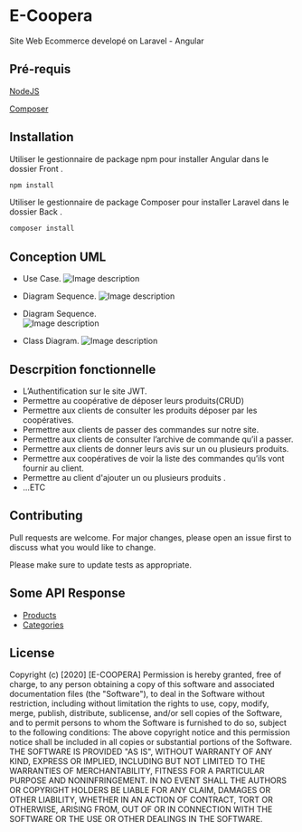 # E-Coopera

Site Web Ecommerce developé on Laravel - Angular

## Pré-requis

[NodeJS](https://nodejs.org/en/)

[Composer](https://getcomposer.org/)



## Installation

Utiliser le gestionnaire de package npm pour installer Angular dans le dossier Front .

```bash
npm install
```
Utiliser le gestionnaire de package Composer pour installer Laravel dans le dossier Back .

```bash
composer install 
```
## Conception UML
* Use Case.
![Image description](https://i.ibb.co/YfMLBJw/Use-Case-Diagram.jpg)

* Diagram Sequence.
![Image description](https://i.ibb.co/WndvNfT/Sequence-Diagram.jpg)


* Diagram Sequence.        
![Image description](https://i.ibb.co/njXNJLQ/Coopera-Sequence.jpg)

* Class Diagram.
![Image description](https://i.ibb.co/vmPSyqC/Class-Diagram.jpg)



## Descrpition fonctionnelle
* L’Authentification sur le site JWT.
* Permettre au coopérative de déposer leurs produits(CRUD)
* Permettre aux clients de consulter les produits déposer par les coopératives.
* Permettre aux clients de passer des commandes sur notre site.
* Permettre aux clients de consulter l’archive de commande qu’il a passer.
* Permettre aux clients de donner leurs avis sur un ou plusieurs produits.
* Permettre aux coopératives de voir la liste des commandes qu’ils vont fournir au client.
* Permettre au client d'ajouter un ou plusieurs produits .
* ...ETC






## Contributing
Pull requests are welcome. For major changes, please open an issue first to discuss what you would like to change.

Please make sure to update tests as appropriate.

## Some API Response
* [Products](https://api.jsonbin.io/b/5eb4abef47a2266b1474af69)
* [Categories](https://api.jsonbin.io/b/5eb4ae8d8284f36af7b7607d)

## License

Copyright (c) [2020] [E-COOPERA]
Permission is hereby granted, free of charge, to any person obtaining a copy
of this software and associated documentation files (the "Software"), to deal
in the Software without restriction, including without limitation the rights
to use, copy, modify, merge, publish, distribute, sublicense, and/or sell
copies of the Software, and to permit persons to whom the Software is
furnished to do so, subject to the following conditions:
The above copyright notice and this permission notice shall be included in all
copies or 
substantial portions of the Software.
THE SOFTWARE IS PROVIDED "AS IS", WITHOUT WARRANTY OF ANY KIND, EXPRESS OR
IMPLIED, INCLUDING BUT NOT LIMITED TO THE WARRANTIES OF MERCHANTABILITY,
FITNESS FOR A PARTICULAR PURPOSE AND NONINFRINGEMENT. IN NO EVENT SHALL THE
AUTHORS OR COPYRIGHT HOLDERS BE LIABLE FOR ANY CLAIM, DAMAGES OR OTHER
LIABILITY, WHETHER IN AN ACTION OF CONTRACT, TORT OR OTHERWISE, ARISING FROM,
OUT OF OR IN CONNECTION WITH THE SOFTWARE OR THE USE OR OTHER DEALINGS IN THE
SOFTWARE.
